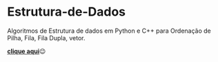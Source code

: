 # Estrutura-de-Dados
Algoritmos de Estrutura de dados em Python e C++ para Ordenação de Pilha, Fila, Fila Dupla, vetor. 

[**clique aqui**](https://EdgarOlv.github.io/Texto-Voz/)😉
